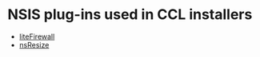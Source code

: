 # NSIS plug-ins used in CCL installers 

* [liteFirewall](liteFirewall/src/ReadMe.txt)
* [nsResize](nsResize/Docs/nsResize/Readme.txt)
